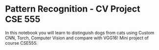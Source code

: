 # Pattern Recognition - CV Project CSE 555

In this notebook you will learn to distinguish dogs from cats using Custom CNN, Torch, Computer Vision and compare with VGG16! Mini project of course CSE555.
